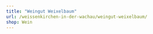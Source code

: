 ```yaml
---
title: "Weingut Weixelbaum"
url: /weissenkirchen-in-der-wachau/weingut-weixelbaum/
shop: Wein
---
```

